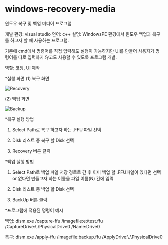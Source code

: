 # windows-recovery-media
윈도우 복구 및 백업 미디어 프로그램

개발 환경: visual studio
언어: c++
설명: WindowsPE 환경에서 윈도우 백업과 복구를 하고자 할 때 사용하는 프로그램.

기존에 cmd에서 명령어를 직접 입력해도 실행이 가능하지만 UI를 만들어 사용자가 명령어를 따로 입력하지 않고도 사용할 수 있도록 프로그램 개발.

역할: 코딩, UI 제작



*실행 화면
(1) 복구 화면

![Recovery](https://user-images.githubusercontent.com/22833414/111716255-fa427d00-8898-11eb-9b50-924238ef55f6.PNG)

(2) 백업 화면 

![Backup](https://user-images.githubusercontent.com/22833414/111716260-fadb1380-8898-11eb-91fe-08acb5fd1cb3.PNG)




*복구 실행 방법

1. Select Path로 복구 하고자 하는 .FFU 파일 선택

2. Disk 리스트 중 복구 할 Disk 선택

3. Recovery 버튼 클릭




*백업 실행 방법

1. Select Path로 백업 파일 저장 경로로 간 후 이미 백업 할 .FFU파일이 있다면 선택 or 없다면 만들고자 하는 이름을 파일 이름(N) 칸에 입력

2. Disk 리스트 중 백업 할 Disk 선택

3. BackUp 버튼 클릭




*프로그램에 적용된 명령어 예시

백업: dism.exe /capture-ffu /imagefile:e:\test.ffu /CaptureDrive:\\.\PhysicalDrive0 /Name:Drive0

복구: dism.exe /apply-ffu /imagefile:backup.ffu /ApplyDrive:\\.\PhysicalDrive0

